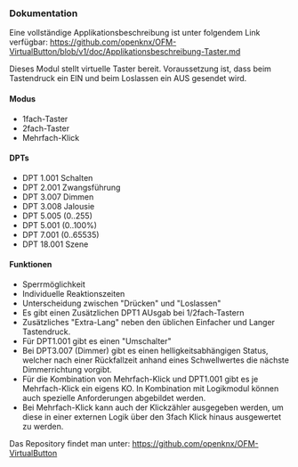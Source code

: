 ﻿### Dokumentation

Eine vollständige Applikationsbeschreibung ist unter folgendem Link verfügbar: https://github.com/openknx/OFM-VirtualButton/blob/v1/doc/Applikationsbeschreibung-Taster.md

Dieses Modul stellt virtuelle Taster bereit. Voraussetzung ist, dass beim Tastendruck ein EIN und beim Loslassen ein AUS gesendet wird.

#### Modus
- 1fach-Taster
- 2fach-Taster
- Mehrfach-Klick

#### DPTs
- DPT 1.001 Schalten
- DPT 2.001 Zwangsführung
- DPT 3.007 Dimmen
- DPT 3.008 Jalousie
- DPT 5.005 (0..255)
- DPT 5.001 (0..100%)
- DPT 7.001 (0..65535)
- DPT 18.001 Szene

#### Funktionen
- Sperrmöglichkeit
- Individuelle Reaktionszeiten
- Unterscheidung zwischen "Drücken" und "Loslassen"
- Es gibt einen Zusätzlichen DPT1 AUsgab bei 1/2fach-Tastern
- Zusätzliches "Extra-Lang" neben den üblichen Einfacher und Langer Tastendruck.
- Für DPT1.001 gibt es einen "Umschalter"
- Bei DPT3.007 (Dimmer) gibt es einen helligkeitsabhängigen Status, welcher nach einer Rückfallzeit anhand eines Schwellwertes die nächste Dimmerrichtung vorgibt.
- Für die Kombination von Mehrfach-Klick und DPT1.001 gibt es je Mehrfach-Klick ein eigens KO. In Kombination mit Logikmodul können auch spezielle Anforderungen abgebildet werden.
- Bei Mehrfach-Klick kann auch der Klickzähler ausgegeben werden, um diese in einer externen Logik über den 3fach Klick hinaus ausgewertet zu werden.

Das Repository findet man unter: https://github.com/openknx/OFM-VirtualButton

